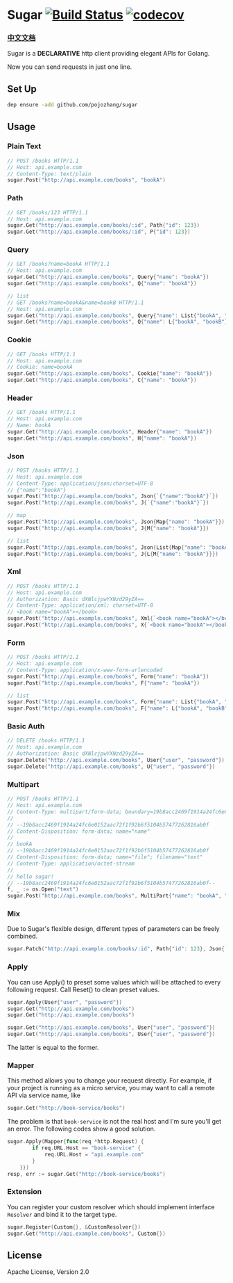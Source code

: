 # Sugar  [![Build Status](https://travis-ci.org/pojozhang/sugar.svg?branch=master)](https://travis-ci.org/pojozhang/sugar) [![codecov](https://codecov.io/gh/pojozhang/sugar/branch/master/graph/badge.svg)](https://codecov.io/gh/pojozhang/sugar)

### [中文文档](http://www.jianshu.com/p/7ca4fa63460b)

Sugar is a **DECLARATIVE** http client providing elegant APIs for Golang.

Now you can send requests in just one line.


## Set Up
```bash
dep ensure -add github.com/pojozhang/sugar
```

## Usage

### Plain Text
```go
// POST /books HTTP/1.1
// Host: api.example.com
// Content-Type: text/plain
sugar.Post("http://api.example.com/books", "bookA")
```

### Path
```go
// GET /books/123 HTTP/1.1
// Host: api.example.com
sugar.Get("http://api.example.com/books/:id", Path{"id": 123})
sugar.Get("http://api.example.com/books/:id", P{"id": 123})
```

### Query
```go
// GET /books?name=bookA HTTP/1.1
// Host: api.example.com
sugar.Get("http://api.example.com/books", Query{"name": "bookA"})
sugar.Get("http://api.example.com/books", Q{"name": "bookA"})

// list
// GET /books?name=bookA&name=bookB HTTP/1.1
// Host: api.example.com
sugar.Get("http://api.example.com/books", Query{"name": List{"bookA", "bookB"}})
sugar.Get("http://api.example.com/books", Q{"name": L{"bookA", "bookB"}})
```

### Cookie
```go
// GET /books HTTP/1.1
// Host: api.example.com
// Cookie: name=bookA
sugar.Get("http://api.example.com/books", Cookie{"name": "bookA"})
sugar.Get("http://api.example.com/books", C{"name": "bookA"})
```

### Header
```go
// GET /books HTTP/1.1
// Host: api.example.com
// Name: bookA
sugar.Get("http://api.example.com/books", Header{"name": "bookA"})
sugar.Get("http://api.example.com/books", H{"name": "bookA"})
```

### Json
```go
// POST /books HTTP/1.1
// Host: api.example.com
// Content-Type: application/json;charset=UTF-8
// {"name":"bookA"}
sugar.Post("http://api.example.com/books", Json{`{"name":"bookA"}`})
sugar.Post("http://api.example.com/books", J{`{"name":"bookA"}`})

// map
sugar.Post("http://api.example.com/books", Json{Map{"name": "bookA"}})
sugar.Post("http://api.example.com/books", J{M{"name": "bookA"}})

// list
sugar.Post("http://api.example.com/books", Json{List{Map{"name": "bookA"}}})
sugar.Post("http://api.example.com/books", J{L{M{"name": "bookA"}}})
```

### Xml
```go
// POST /books HTTP/1.1
// Host: api.example.com
// Authorization: Basic dXNlcjpwYXNzd29yZA==
// Content-Type: application/xml; charset=UTF-8
// <book name="bookA"></book>
sugar.Post("http://api.example.com/books", Xml{`<book name="bookA"></book>`})
sugar.Post("http://api.example.com/books", X{`<book name="bookA"></book>`})
```

### Form
```go
// POST /books HTTP/1.1
// Host: api.example.com
// Content-Type: application/x-www-form-urlencoded
sugar.Post("http://api.example.com/books", Form{"name": "bookA"})
sugar.Post("http://api.example.com/books", F{"name": "bookA"})

// list
sugar.Post("http://api.example.com/books", Form{"name": List{"bookA", "bookB"}})
sugar.Post("http://api.example.com/books", F{"name": L{"bookA", "bookB"}})
```

### Basic Auth
```go
// DELETE /books HTTP/1.1
// Host: api.example.com
// Authorization: Basic dXNlcjpwYXNzd29yZA==
sugar.Delete("http://api.example.com/books", User{"user", "password"})
sugar.Delete("http://api.example.com/books", U{"user", "password"})
```

### Multipart
```go
// POST /books HTTP/1.1
// Host: api.example.com
// Content-Type: multipart/form-data; boundary=19b8acc2469f1914a24fc6e0152aac72f1f92b6f5104b57477262816ab0f
//
// --19b8acc2469f1914a24fc6e0152aac72f1f92b6f5104b57477262816ab0f
// Content-Disposition: form-data; name="name"
//
// bookA
// --19b8acc2469f1914a24fc6e0152aac72f1f92b6f5104b57477262816ab0f
// Content-Disposition: form-data; name="file"; filename="text"
// Content-Type: application/octet-stream
//
// hello sugar!
// --19b8acc2469f1914a24fc6e0152aac72f1f92b6f5104b57477262816ab0f--
f, _ := os.Open("text")
sugar.Post("http://api.example.com/books", MultiPart{"name": "bookA", "file": f})
```

### Mix
Due to Sugar's flexible design, different types of parameters can be freely combined.

```go
sugar.Patch("http://api.example.com/books/:id", Path{"id": 123}, Json{`{"name":"bookA"}`}, User{"user", "password"})
```

### Apply
You can use Apply() to preset some values which will be attached to every following request. Call Reset() to clean preset values.

```go
sugar.Apply(User{"user", "password"})
sugar.Get("http://api.example.com/books")
sugar.Get("http://api.example.com/books")
```
```go
sugar.Get("http://api.example.com/books", User{"user", "password"})
sugar.Get("http://api.example.com/books", User{"user", "password"})
```
The latter is equal to the former.

### Mapper
This method allows you to change your request directly.
For example, if your project is running as a micro service, you may want to call a remote API via service name, like
```go
sugar.Get("http://book-service/books")
```

The problem is that `book-service` is not the real host and I'm sure you'll get an error.
The following codes show a good solution.
```go
sugar.Apply(Mapper{func(req *http.Request) {
		if req.URL.Host == "book-service" {
			req.URL.Host = "api.example.com"
		}
	}})
resp, err := sugar.Get("http://book-service/books")
```

### Extension
You can register your custom resolver which should implement interface `Resolver` and bind it to the target type.  
```go
sugar.Register(Custom{}, &CustomResolver{})
sugar.Get("http://api.example.com/books", Custom{})
```

## License
Apache License, Version 2.0
